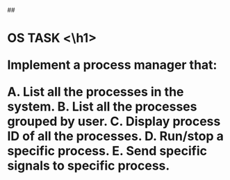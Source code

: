 ##<h1>OS TASK <\h1>

 <b>Implement a process manager that:

A. List all the processes in the system. 
B. List all the processes grouped by user.
C. Display process ID of all the processes. 
D. Run/stop a specific process.
E. Send specific signals to specific process.

